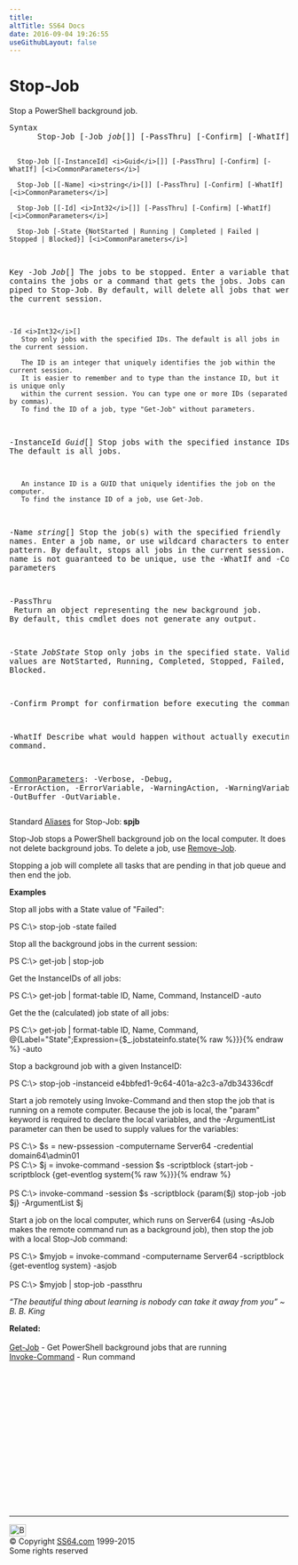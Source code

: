 ```yaml
---
title:
altTitle: SS64 Docs
date: 2016-09-04 19:26:55
useGithubLayout: false
---
```

<!-- #BeginLibraryItem "/Library/head_ps.lbi" --><!-- #EndLibraryItem --><h1>Stop-Job</h1> 
<p>Stop a PowerShell background job.</p>
<pre>Syntax
      Stop-Job [-Job <i>job</i>[]] [-PassThru] [-Confirm] [-WhatIf] [<i>CommonParameters</i>]

      Stop-Job [[-InstanceId] <i>Guid</i>[]] [-PassThru] [-Confirm] [-WhatIf] [<i>CommonParameters</i>]

      Stop-Job [[-Name] <i>string</i>[]] [-PassThru] [-Confirm] [-WhatIf] [<i>CommonParameters</i>]

      Stop-Job [[-Id] <i>Int32</i>[]] [-PassThru] [-Confirm] [-WhatIf] [<i>CommonParameters</i>]

      Stop-Job [-State {NotStarted | Running | Completed | Failed | Stopped | Blocked}] [<i>CommonParameters</i>]

Key
   -Job <i>Job</i>[]
       The jobs to be stopped.
       Enter a variable that contains the jobs or a command that gets the jobs.
       Jobs can also be piped to Stop-Job.
       By default, will delete all jobs that were started in the current session.

    -Id <i>Int32</i>[]
       Stop only jobs with the specified IDs. The default is all jobs in the current session.

       The ID is an integer that uniquely identifies the job within the current session.
       It is easier to remember and to type than the instance ID, but it is unique only
       within the current session. You can type one or more IDs (separated by commas).
       To find the ID of a job, type "Get-Job" without parameters.

   -InstanceId <i>Guid</i>[]
       Stop jobs with the specified instance IDs. The default is all jobs.

       An instance ID is a GUID that uniquely identifies the job on the computer.
       To find the instance ID of a job, use Get-Job.

   -Name <i>string</i>[]
       Stop the job(s) with the specified friendly names.
       Enter a job name, or use wildcard characters to enter a job name pattern.
       By default, stops all jobs in the current session.
       The friendly name is not guaranteed to be unique, use the -WhatIf and -Confirm parameters

   -PassThru<br>       Return an object representing the new background job. By default, this cmdlet does not generate any output.

   -State <i>JobState</i>
       Stop only jobs in the specified state.
       Valid values are NotStarted, Running, Completed, Stopped, Failed, and Blocked.

   -Confirm
       Prompt for confirmation before executing the command.
        
   -WhatIf
       Describe what would happen without actually executing the command.

   <a href="common.html">CommonParameters</a>:
       -Verbose, -Debug, -ErrorAction, -ErrorVariable, -WarningAction, -WarningVariable,
       -OutBuffer -OutVariable.</pre>
<p> Standard <a href="get-alias.html">Aliases</a> for Stop-Job:<b><span class="code"> spjb</span></b></p>
<p>Stop-Job  stops a  PowerShell background job on the local computer. It does not delete background jobs. To delete a job, use <a href="remove-job.html">Remove-Job</a>.</p>
<p>Stopping a job will complete all tasks that are pending in that job queue and then end the job.</p>
<p><b>Examples</b></p>
<p>Stop all jobs with a State value of "Failed":</p>
<p><span class="code">PS C:\&gt; stop-job -state failed</span></p>
<p>Stop all the background jobs in the current session:</p>
<p><span class="code">PS C:\&gt; get-job | stop-job</span></p>
<p>Get  the InstanceIDs of all jobs:</p>
<p><span class="code">PS C:\&gt; get-job | format-table ID, Name, Command, InstanceID -auto</span></p>
<p>Get the the (calculated)  job state of all jobs:</p>
<p><span class="code">PS C:\&gt; get-job | format-table ID, Name, Command, @{Label="State";Expression={$_.jobstateinfo.state{% raw %}}}{% endraw %} -auto</span></p>
<p><span class="code"></span> Stop a background job with a given InstanceID:</p>
<p class="code">PS C:\&gt; stop-job -instanceid e4bbfed1-9c64-401a-a2c3-a7db34336cdf</p>
<p>Start a job remotely using Invoke-Command and then stop the job that is running on a remote computer. Because the job is local, the "param" keyword is required to declare the local variables, and the -ArgumentList parameter can then be used to supply values for the variables:</p>
<p><span class="code">PS C:\&gt; $s = new-pssession -computername Server64 -credential domain64\admin01<br>
PS C:\&gt; $j = invoke-command -session $s -scriptblock {start-job -scriptblock {get-eventlog system{% raw %}}}{% endraw %}<br>
<br>
PS C:\&gt; invoke-command -session $s -scriptblock {param($j) stop-job -job $j} -ArgumentList $j</span></p>
<p>Start a job on the local computer, which runs on Server64 (using <span class="code">-AsJob</span> makes the remote command run as a background job), then stop the job with a local Stop-Job command:</p>
<p class="code">PS C:\&gt; $myjob = invoke-command -computername Server64 -scriptblock {get-eventlog system} -asjob<br>
<br>
PS C:\&gt; $myjob | stop-job -passthru</p>
<p class="quote"><i>“The beautiful thing about learning is nobody can take it away from you” ~ B. B. King</i></p>
<p><b>Related:</b><br><br>
<a href="get-job.html">Get-Job</a> - Get PowerShell background jobs that are running<br> 
<a href="invoke-command.html">Invoke-Command</a>        -   Run command
<!-- #BeginLibraryItem "/Library/foot_ps.lbi" --></p><p>
<!-- PowerShell300 -->
<ins class="adsbygoogle" style="display:inline-block;width:300px;height:250px" data-ad-client="ca-pub-6140977852749469" data-ad-slot="6253539900"></ins>
<script>
(adsbygoogle = window.adsbygoogle || []).push({});
</script></p>
<hr>
<div id="bl" class="footer"><a href="stop-job.html#"><img src="../images/top.png" width="30" height="22" alt="Back to the Top"></a></div>
<div id="br" class="footer, tagline">© Copyright <a href="../index.html">SS64.com</a> 1999-2015<br>
Some rights reserved</div><!-- #EndLibraryItem -->

